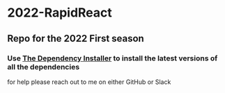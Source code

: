 # 2022-RapidReact
## Repo for the 2022 First season
### Use [The Dependency Installer](https://rylanswebdav.cf/Team1559%20Stuff/Team-1559-Dependency-Installer.exe) to install the latest versions of all the dependencies
for help please reach out to me on either GitHub or Slack

